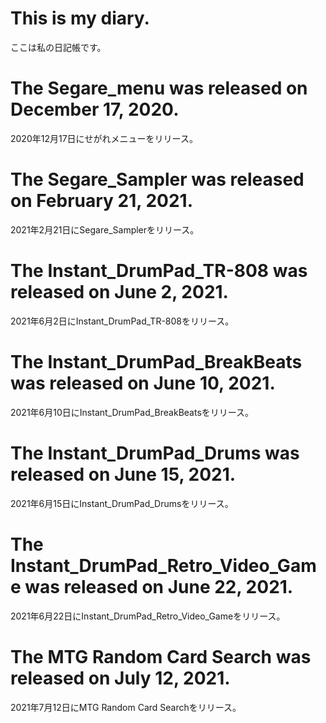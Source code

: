 # This is my diary.
ここは私の日記帳です。


# The Segare_menu was released on December 17, 2020.
2020年12月17日にせがれメニューをリリース。


# The Segare_Sampler was released on February 21, 2021.
2021年2月21日にSegare_Samplerをリリース。


# The Instant_DrumPad_TR-808 was released on June 2, 2021.
2021年6月2日にInstant_DrumPad_TR-808をリリース。


# The Instant_DrumPad_BreakBeats was released on June 10, 2021.
2021年6月10日にInstant_DrumPad_BreakBeatsをリリース。


# The Instant_DrumPad_Drums was released on June 15, 2021.
2021年6月15日にInstant_DrumPad_Drumsをリリース。


# The Instant_DrumPad_Retro_Video_Game was released on June 22, 2021.
2021年6月22日にInstant_DrumPad_Retro_Video_Gameをリリース。


# The MTG Random Card Search was released on July 12, 2021.
2021年7月12日にMTG Random Card Searchをリリース。
